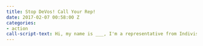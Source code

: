 ```yaml
---
title: Stop DeVos! Call Your Rep!
date: 2017-02-07 00:58:00 Z
categories:
- action
call-script-text: Hi, my name is ___, I'm a representative from Indivisible SF...
---
```


